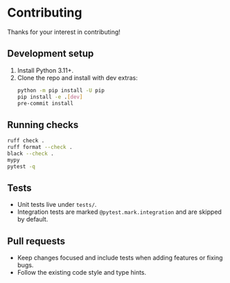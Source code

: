 # Contributing

Thanks for your interest in contributing!

## Development setup
1. Install Python 3.11+.
2. Clone the repo and install with dev extras:
   ```bash
   python -m pip install -U pip
   pip install -e .[dev]
   pre-commit install
   ```

## Running checks
```bash
ruff check .
ruff format --check .
black --check .
mypy
pytest -q
```

## Tests
- Unit tests live under `tests/`.
- Integration tests are marked `@pytest.mark.integration` and are skipped by default.

## Pull requests
- Keep changes focused and include tests when adding features or fixing bugs.
- Follow the existing code style and type hints.
